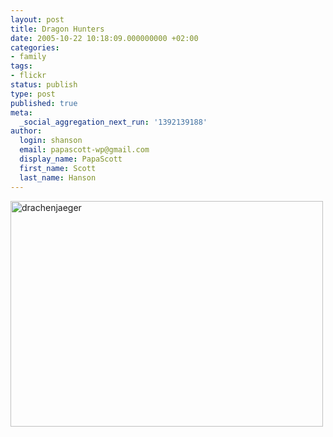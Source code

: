 ```yaml
---
layout: post
title: Dragon Hunters
date: 2005-10-22 10:18:09.000000000 +02:00
categories:
- family
tags:
- flickr
status: publish
type: post
published: true
meta:
  _social_aggregation_next_run: '1392139188'
author:
  login: shanson
  email: papascott-wp@gmail.com
  display_name: PapaScott
  first_name: Scott
  last_name: Hanson
---
```

<p><a href="http://www.flickr.com/photos/papascott/54792170/" title="drachenjaeger"><img src="http://static.flickr.com/27/54792170_26fc68cd97.jpg" width="500" height="361" alt="drachenjaeger" /></a></p>
